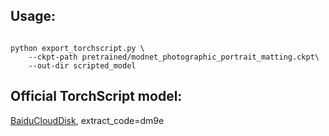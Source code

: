 ## Usage: 

```shell

python export_torchscript.py \
	--ckpt-path pretrained/modnet_photographic_portrait_matting.ckpt\
	--out-dir scripted_model
```

## Official TorchScript model:

[BaiduCloudDisk](https://pan.baidu.com/s/1kOmmmbG7lSZiSmDdE7CaRw), extract_code=dm9e